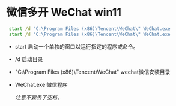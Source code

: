 # 微信多开 WeChat win11



``` cmd
 start /d "C:\Program Files (x86)\Tencent\WeChat\" WeChat.exe
 start /d "C:\Program Files (x86)\Tencent\WeChat\" WeChat.exe
```
- start
  启动一个单独的窗口以运行指定的程序或命令。
- /d
  启动目录
- "C:\Program Files (x86)\Tencent\WeChat\"
  wechat微信安装目录
- WeChat.exe
  微信程序

  *注意不要丢了空格。*
